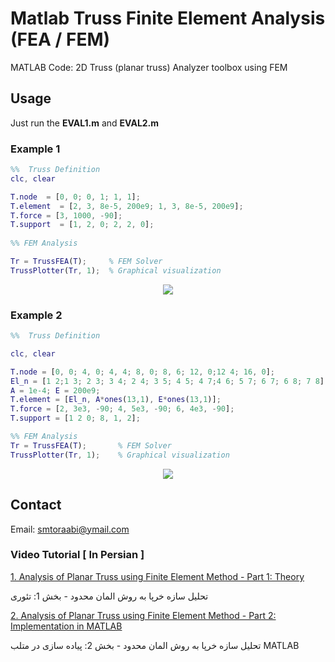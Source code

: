 # Matlab Truss Finite Element Analysis (FEA / FEM) 

MATLAB Code: 2D Truss (planar truss) Analyzer toolbox using FEM 
	

## Usage

Just run the **EVAL1.m** and **EVAL2.m**

### Example 1

``` MATLAB
%%  Truss Definition
clc, clear

T.node  = [0, 0; 0, 1; 1, 1];
T.element  = [2, 3, 8e-5, 200e9; 1, 3, 8e-5, 200e9];
T.force = [3, 1000, -90]; 
T.support  = [1, 2, 0; 2, 2, 0];
           
%% FEM Analysis 

Tr = TrussFEA(T);     % FEM Solver 
TrussPlotter(Tr, 1);  % Graphical visualization

```
<p align="center">
  <img src="../master/image/Truss1.png" />
</p>

### Example 2

``` MATLAB
%%  Truss Definition

clc, clear

T.node = [0, 0; 4, 0; 4, 4; 8, 0; 8, 6; 12, 0;12 4; 16, 0];
El_n = [1 2;1 3; 2 3; 3 4; 2 4; 3 5; 4 5; 4 7;4 6; 5 7; 6 7; 6 8; 7 8];
A = 1e-4; E = 200e9;
T.element = [El_n, A*ones(13,1), E*ones(13,1)];
T.force = [2, 3e3, -90; 4, 5e3, -90; 6, 4e3, -90];
T.support = [1 2 0; 8, 1, 2];

%% FEM Analysis 
Tr = TrussFEA(T); 		% FEM Solver 
TrussPlotter(Tr, 1);	% Graphical visualization

```
<p align="center">
  <img src="../master/image/Truss2.png" />
</p>

## Contact
Email: smtoraabi@ymail.com


### Video Tutorial [ In Persian ]

[1. Analysis of Planar Truss using Finite Element Method - Part 1: Theory](https://www.aparat.com/v/0ZBFo)

تحلیل سازه خرپا به روش المان محدود - بخش 1: تئوری

[2. Analysis of Planar Truss using Finite Element Method - Part 2: Implementation in MATLAB](https://www.aparat.com/v/JoERK)

تحلیل سازه خرپا به روش المان محدود - بخش 2: پیاده سازی در متلب MATLAB
